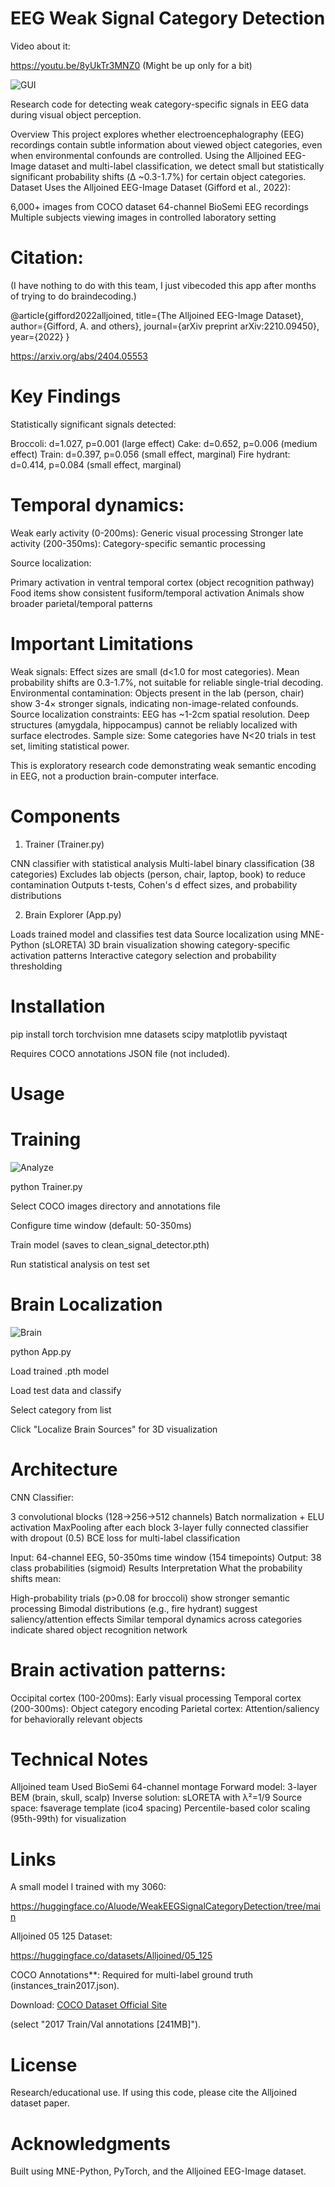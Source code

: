 # EEG Weak Signal Category Detection

Video about it: 

https://youtu.be/8yUkTr3MNZ0
(Might be up only for a bit) 


![GUI](./GUI.png)

Research code for detecting weak category-specific signals in EEG data during visual object perception.

Overview
This project explores whether electroencephalography (EEG) recordings contain subtle information about viewed object categories,
even when environmental confounds are controlled. Using the Alljoined EEG-Image dataset and multi-label classification, we detect 
small but statistically significant probability shifts (Δ ~0.3-1.7%) for certain object categories.
Dataset
Uses the Alljoined EEG-Image Dataset (Gifford et al., 2022):

6,000+ images from COCO dataset
64-channel BioSemi EEG recordings
Multiple subjects viewing images in controlled laboratory setting

# Citation:

(I have nothing to do with this team, I just vibecoded this app after months of trying to do braindecoding.)

@article{gifford2022alljoined,
  title={The Alljoined EEG-Image Dataset},
  author={Gifford, A. and others},
  journal={arXiv preprint arXiv:2210.09450},
  year={2022}
}

https://arxiv.org/abs/2404.05553

# Key Findings

Statistically significant signals detected:

Broccoli: d=1.027, p=0.001 (large effect)
Cake: d=0.652, p=0.006 (medium effect)
Train: d=0.397, p=0.056 (small effect, marginal)
Fire hydrant: d=0.414, p=0.084 (small effect, marginal)

# Temporal dynamics:

Weak early activity (0-200ms): Generic visual processing
Stronger late activity (200-350ms): Category-specific semantic processing

Source localization:

Primary activation in ventral temporal cortex (object recognition pathway)
Food items show consistent fusiform/temporal activation
Animals show broader parietal/temporal patterns

# Important Limitations

Weak signals: Effect sizes are small (d<1.0 for most categories). Mean probability shifts are 0.3-1.7%, not suitable for reliable single-trial decoding.
Environmental contamination: Objects present in the lab (person, chair) show 3-4× stronger signals, indicating non-image-related confounds.
Source localization constraints: EEG has ~1-2cm spatial resolution. Deep structures (amygdala, hippocampus) cannot be reliably localized with surface electrodes.
Sample size: Some categories have N<20 trials in test set, limiting statistical power.

This is exploratory research code demonstrating weak semantic encoding in EEG, not a production brain-computer interface.

# Components

1. Trainer (Trainer.py)

CNN classifier with statistical analysis
Multi-label binary classification (38 categories)
Excludes lab objects (person, chair, laptop, book) to reduce contamination
Outputs t-tests, Cohen's d effect sizes, and probability distributions

2. Brain Explorer (App.py)

Loads trained model and classifies test data
Source localization using MNE-Python (sLORETA)
3D brain visualization showing category-specific activation patterns
Interactive category selection and probability thresholding

# Installation

pip install torch torchvision mne datasets scipy matplotlib pyvistaqt

Requires COCO annotations JSON file (not included).

# Usage

# Training

![Analyze](./analyze.png)

python Trainer.py

Select COCO images directory and annotations file

Configure time window (default: 50-350ms)

Train model (saves to clean_signal_detector.pth)

Run statistical analysis on test set

# Brain Localization

![Brain](./Brain.png)

python App.py

Load trained .pth model

Load test data and classify

Select category from list

Click "Localize Brain Sources" for 3D visualization

# Architecture

CNN Classifier:

3 convolutional blocks (128→256→512 channels)
Batch normalization + ELU activation
MaxPooling after each block
3-layer fully connected classifier with dropout (0.5)
BCE loss for multi-label classification

Input: 64-channel EEG, 50-350ms time window (154 timepoints)
Output: 38 class probabilities (sigmoid)
Results Interpretation
What the probability shifts mean:

High-probability trials (p>0.08 for broccoli) show stronger semantic processing
Bimodal distributions (e.g., fire hydrant) suggest saliency/attention effects
Similar temporal dynamics across categories indicate shared object recognition network

# Brain activation patterns:

Occipital cortex (100-200ms): Early visual processing
Temporal cortex (200-300ms): Object category encoding
Parietal cortex: Attention/saliency for behaviorally relevant objects

# Technical Notes

Alljoined team Used BioSemi 64-channel montage
Forward model: 3-layer BEM (brain, skull, scalp)
Inverse solution: sLORETA with λ²=1/9
Source space: fsaverage template (ico4 spacing)
Percentile-based color scaling (95th-99th) for visualization

# Links

A small model I trained with my 3060: 

https://huggingface.co/Aluode/WeakEEGSignalCategoryDetection/tree/main

Alljoined 05 125 Dataset: 

https://huggingface.co/datasets/Alljoined/05_125

COCO Annotations**: Required for multi-label ground truth (instances_train2017.json).

Download: [COCO Dataset Official Site](https://cocodataset.org/#download)

(select "2017 Train/Val annotations [241MB]").

# License

Research/educational use. If using this code, please cite the Alljoined dataset paper.

# Acknowledgments

Built using MNE-Python, PyTorch, and the Alljoined EEG-Image dataset.
